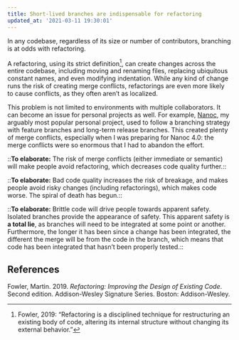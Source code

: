 ```yaml
---
title: Short-lived branches are indispensable for refactoring
updated_at: '2021-03-11 19:30:01'
---
```



In any codebase, regardless of its size or number of contributors, branching is at odds with refactoring.

A refactoring, using its strict definition[^1], can create changes across the entire codebase, including moving and renaming files, replacing ubiquitous constant names, and even modifying indentation. While any kind of change runs the risk of creating merge conflicts, refactorings are even more likely to cause conflicts, as they often aren’t as localized.

[^1]: Fowler, 2019: “Refactoring is a disciplined technique for restructuring an existing body of code, altering its internal structure without changing its external behavior.”

This problem is not limited to environments with multiple collaborators. It can become an issue for personal projects as well. For example, [Nanoc](https://nanoc.ws), my arguably most popular personal project, used to follow a branching strategy with feature branches and long-term release branches. This created plenty of merge conflicts, especially when I was preparing for Nanoc 4.0: the merge conflicts were so enormous that I had to abandon the effort.

::**To elaborate:** The risk of merge conflicts (either immediate or semantic) will make people avoid refactoring, which decreases code quality further.::

::**To elaborate:** Bad code quality increases the risk of breakage, and makes people avoid risky changes (including refactorings), which makes code worse. The spiral of death has begun.::

::**To elaborate:** Brittle code will drive people towards apparent safety. Isolated branches provide the appearance of safety. This apparent safety is **a total lie**, as branches will need to be integrated at some point or another. Furthermore, the longer it has been since a change has been integrated, the different the merge will be from the code in the branch, which means that code has been integrated that hasn’t been properly tested.::

## References
Fowler, Martin. 2019. *Refactoring: Improving the Design of Existing Code*. Second edition. Addison-Wesley Signature Series. Boston: Addison-Wesley.